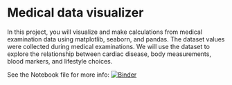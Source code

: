# Medical data visualizer

In this project, you will visualize and make calculations from medical examination data using matplotlib, seaborn, and pandas. The dataset values were collected during medical examinations. We will use the dataset to explore the relationship between cardiac disease, body measurements, blood markers, and lifestyle choices. 

See the Notebook file for more info: [![Binder](https://mybinder.org/badge_logo.svg)](https://mybinder.org/v2/gh/Sithlord-dev/Medical_data_visualizer/main?filepath=Demographic%20Data%20Analyzer.ipynb)

